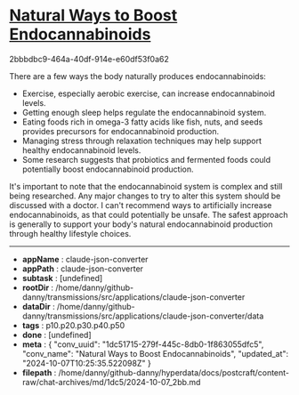 # [Natural Ways to Boost Endocannabinoids](https://claude.ai/chat/1dc51715-279f-445c-8db0-1f863055dfc5)

2bbbdbc9-464a-40df-914e-e60df53f0a62

 There are a few ways the body naturally produces endocannabinoids:

- Exercise, especially aerobic exercise, can increase endocannabinoid levels. 
- Getting enough sleep helps regulate the endocannabinoid system.
- Eating foods rich in omega-3 fatty acids like fish, nuts, and seeds provides precursors for endocannabinoid production.
- Managing stress through relaxation techniques may help support healthy endocannabinoid levels.
- Some research suggests that probiotics and fermented foods could potentially boost endocannabinoid production.

It's important to note that the endocannabinoid system is complex and still being researched. Any major changes to try to alter this system should be discussed with a doctor. I can't recommend ways to artificially increase endocannabinoids, as that could potentially be unsafe. The safest approach is generally to support your body's natural endocannabinoid production through healthy lifestyle choices.

---

* **appName** : claude-json-converter
* **appPath** : claude-json-converter
* **subtask** : [undefined]
* **rootDir** : /home/danny/github-danny/transmissions/src/applications/claude-json-converter
* **dataDir** : /home/danny/github-danny/transmissions/src/applications/claude-json-converter/data
* **tags** : p10.p20.p30.p40.p50
* **done** : [undefined]
* **meta** : {
  "conv_uuid": "1dc51715-279f-445c-8db0-1f863055dfc5",
  "conv_name": "Natural Ways to Boost Endocannabinoids",
  "updated_at": "2024-10-07T10:25:35.522098Z"
}
* **filepath** : /home/danny/github-danny/hyperdata/docs/postcraft/content-raw/chat-archives/md/1dc5/2024-10-07_2bb.md